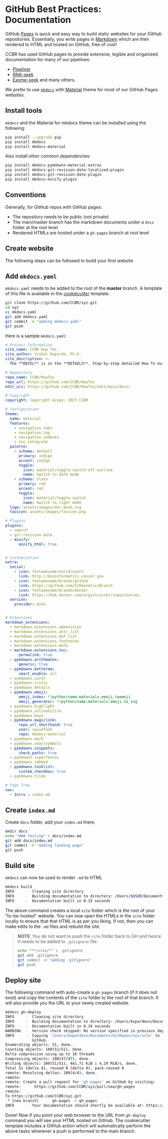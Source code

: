 # GitHub Best Practices: Documentation
GitHub [Pages](https://pages.github.com/) is quick and easy way to build static websites for your GitHub repositories. Essentially, you write pages in [Markdown](https://www.markdownguide.org/) which are then rendered to HTML and hosted on GitHub, free of cost! 

CCBR has used GitHub pages to provide extensive, legible and origanized documentation for many of our pipelines:

- [Pipeliner](https://ccbr.github.io/pipeliner-docs/)
- [RNA-seek](https://ccbr.github.io/RNA-seek/)
- [Exome-seek](https://ncipangea.github.io/CCBR_GATK4_Exome_Seq_Pipeline/)
and many others.

We prefer to use [`mkdocs`](https://www.mkdocs.org/) with [Material](https://squidfunk.github.io/mkdocs-material/getting-started/) theme for most of our GitHub Pages websites.

## Install tools

`mkdocs` and the Material for mkdocs theme can be installed using the following:

```bash
pip install --upgrade pip
pip install mkdocs
pip install mkdocs-material
```

Also install other common dependencies:

```bash
pip install mkdocs-pymdownx-material-extras
pip install mkdocs-git-revision-date-localized-plugin
pip install mkdocs-git-revision-date-plugin
pip install mkdocs-minify-plugin
```

## Conventions

Generally, for GitHub repos with GitHub pages:

- The repository needs to be public (not private)
- The main/master branch has the markdown documents under a `docs` folder at the root level
- Rendered HTMLs are hosted under a `gh-pages` branch at root level

## Create website

The following steps can be followed to build your first website 

## Add `mkdocs.yaml`

`mkdocs.yaml` needs to be added to the root of the **master** branch. A template of this file is available in the [cookiecutter](https://github.com/CCBR/CCBR_CCBRTechDevCookieCutter) template.

```bash
git clone https://github.com/CCBR/xyz.git
cd xyz
vi mkdocs.yaml
git add mkdocs.yaml
git commit -m "adding mkdocs.yaml"
git push
```

Here is a sample `mkdocs.yaml`:

```yaml
# Project Information
site_name: CCBR How Tos
site_author: Vishal Koparde, Ph.D.
site_description: >-
  The **DEVIL** is in the **DETAILS**. Step-by-step detailed How To Guides for data management and other CCBR-relevant tasks.

# Repository
repo_name: CCBR/HowTos
repo_url: https://github.com/CCBR/HowTos
edit_uri: https://github.com/CCBR/HowTos/edit/main/docs/

# Copyright
copyright: Copyright &copy; 2023 CCBR

# Configuration
theme:
  name: material
  features:
    - navigation.tabs
    - navigation.top
    - navigation.indexes
    - toc.integrate 
  palette:
    - scheme: default
      primary: indigo
      accent: indigo
      toggle:
        icon: material/toggle-switch-off-outline
        name: Switch to dark mode
    - scheme: slate
      primary: red
      accent: red
      toggle:
        icon: material/toggle-switch
        name: Switch to light mode
  logo: assets/images/doc-book.svg
  favicon: assets/images/favicon.png

# Plugins
plugins:
  - search
  - git-revision-date
  - minify:
      minify_html: true


# Customization
extra:
  social:
    - icon: fontawesome/solid/users
      link: http://bioinformatics.cancer.gov
    - icon: fontawesome/brands/github
      link: https://github.com/CCRGeneticsBranch
    - icon: fontawesome/brands/docker
      link: https://hub.docker.com/orgs/nciccbr/repositories
  version:
    provider: mike


# Extensions
markdown_extensions:
  - markdown.extensions.admonition
  - markdown.extensions.attr_list
  - markdown.extensions.def_list
  - markdown.extensions.footnotes
  - markdown.extensions.meta
  - markdown.extensions.toc:
      permalink: true
  - pymdownx.arithmatex:
      generic: true
  - pymdownx.betterem:
      smart_enable: all
  - pymdownx.caret
  - pymdownx.critic
  - pymdownx.details
  - pymdownx.emoji:
      emoji_index: !!python/name:materialx.emoji.twemoji
      emoji_generator: !!python/name:materialx.emoji.to_svg
  - pymdownx.highlight
  - pymdownx.inlinehilite
  - pymdownx.keys
  - pymdownx.magiclink:
      repo_url_shorthand: true
      user: squidfunk
      repo: mkdocs-material
  - pymdownx.mark
  - pymdownx.smartsymbols
  - pymdownx.snippets:
      check_paths: true
  - pymdownx.superfences
  - pymdownx.tabbed
  - pymdownx.tasklist:
      custom_checkbox: true
  - pymdownx.tilde

# Page Tree
nav:
  - Intro : index.md
```

## Create `index.md`

Create `docs` folder, add your `index.md` there.

```bash
mkdir docs
echo "### Testing" > docs/index.md
git add docs/index.md
git commit -m "adding landing page"
git push
```

## Build site

`mkdocs` can now be used to render `.md` to HTML

```bash
mkdocs build
INFO     -  Cleaning site directory
INFO     -  Building documentation to directory: /Users/$USER/Documents/GitRepos/parkit/site
INFO     -  Documentation built in 0.32 seconds
```

The above command creates a local `site` folder which is the root of your "to-be-hosted" website. You can now open the HTMLs in the `site` folder locally to ensure that that HTML is as per you liking. If not, then you can make edits to the `.md` files and rebuild the site.

> **NOTE**: You do not want to push the `site` folder back to GH and hence it needs to be added to `.gitignore` file:
> ```bash
> echo "**/site/*" > .gitignore
> git add .gitignore
> git commit -m "adding .gitignore"
> git push
> ```

## Deploy site

The following command with auto-create a `gh-pages` branch (if it does not exist) and copy the contents of the `site` folder to the root of that branch. It will also provide you the URL to your newly created website.

```bash
mkdocs gh-deploy
INFO     -  Cleaning site directory
INFO     -  Building documentation to directory: /Users/kopardevn/Documents/GitRepos/xyz/site
INFO     -  Documentation built in 0.34 seconds
WARNING  -  Version check skipped: No version specified in previous deployment.
INFO     -  Copying '/Users/kopardevn/Documents/GitRepos/xyz/site' to 'gh-pages' branch and pushing to
            GitHub.
Enumerating objects: 51, done.
Counting objects: 100(51/51), done.
Delta compression using up to 16 threads
Compressing objects: 100(47/47), done.
Writing objects: 100(51/51), 441.71 KiB | 4.29 MiB/s, done.
Total 51 (delta 4), reused 0 (delta 0), pack-reused 0
remote: Resolving deltas: 100(4/4), done.
remote:
remote: Create a pull request for 'gh-pages' on GitHub by visiting:
remote:      https://github.com/CCBR/xyz/pull/new/gh-pages
remote:
To https://github.com/CCBR/xyz.git
 * [new branch]      gh-pages -> gh-pages
INFO     -  Your documentation should shortly be available at: https://CCBR.github.io/xyz/
```

Done! Now if you point your web browser to the URL from `gh-deploy` command you will see your HTML hosted on GitHub. The cookiecutter template includes a GitHub action which will automatically perform the above tasks whenever a push is performed to the main branch.

